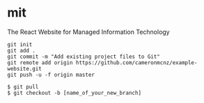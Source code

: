 # mit
The React Website for Managed Information Technology







```
git init
git add .
git commit -m "Add existing project files to Git"
git remote add origin https://github.com/cameronmcnz/example-website.git
git push -u -f origin master
```

```
$ git pull
$ git checkout -b [name_of_your_new_branch]

```








